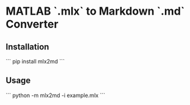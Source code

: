 <h1>MATLAB `.mlx` to Markdown `.md` Converter</h1>

<h2>Installation</h2>
```
pip install mlx2md
```

<h2>Usage</h2>
```
python -m mlx2md -i example.mlx
```